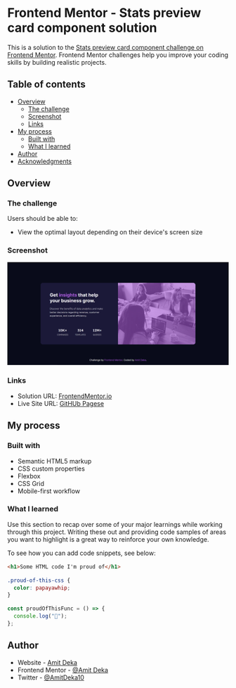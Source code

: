 # Frontend Mentor - Stats preview card component solution

This is a solution to the [Stats preview card component challenge on Frontend Mentor](https://www.frontendmentor.io/challenges/stats-preview-card-component-8JqbgoU62). Frontend Mentor challenges help you improve your coding skills by building realistic projects.

## Table of contents

- [Overview](#overview)
  - [The challenge](#the-challenge)
  - [Screenshot](#screenshot)
  - [Links](#links)
- [My process](#my-process)
  - [Built with](#built-with)
  - [What I learned](#what-i-learned)
- [Author](#author)
- [Acknowledgments](#acknowledgments)

## Overview

### The challenge

Users should be able to:

- View the optimal layout depending on their device's screen size

### Screenshot

![DeskTop Preview](Desktop_Preview.png)

### Links

- Solution URL: [FrontendMentor.io](https://www.frontendmentor.io/solutions/solution-for-stats-preview-card-component-LusPVjHT4)
- Live Site URL: [GitHUb Pagese](https://amitdeka.github.io/Stats-preview-card-component-main-Solution/)

## My process

### Built with

- Semantic HTML5 markup
- CSS custom properties
- Flexbox
- CSS Grid
- Mobile-first workflow

### What I learned

Use this section to recap over some of your major learnings while working through this project. Writing these out and providing code samples of areas you want to highlight is a great way to reinforce your own knowledge.

To see how you can add code snippets, see below:

```html
<h1>Some HTML code I'm proud of</h1>
```

```css
.proud-of-this-css {
  color: papayawhip;
}
```

```js
const proudOfThisFunc = () => {
  console.log("🎉");
};
```

## Author

- Website - [Amit Deka](https://www.amitdeka.github.io)
- Frontend Mentor - [@Amit Deka](https://www.frontendmentor.io/profile/AmitDeka)
- Twitter - [@AmitDeka10](https://www.twitter.com/AmitDeka10)

